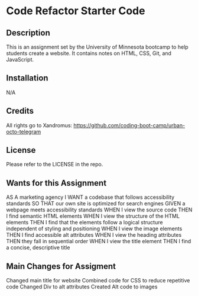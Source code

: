 # Code Refactor Starter Code

## Description

This is an assignment set by the University of Minnesota bootcamp to help students create a website. It contains notes on HTML, CSS, Git, and JavaScript.

## Installation

N/A

## Credits

All rights go to Xandromus: https://github.com/coding-boot-camp/urban-octo-telegram

## License

Please refer to the LICENSE in the repo.

## Wants for this Assignment

AS A marketing agency
I WANT a codebase that follows accessibility standards
SO THAT our own site is optimized for search engines
GIVEN a webpage meets accessibility standards
WHEN I view the source code
THEN I find semantic HTML elements
WHEN I view the structure of the HTML elements
THEN I find that the elements follow a logical structure independent of styling and positioning
WHEN I view the image elements
THEN I find accessible alt attributes
WHEN I view the heading attributes
THEN they fall in sequential order
WHEN I view the title element
THEN I find a concise, descriptive title

## Main Changes for Assigment

Changed main title for website
Combined code for CSS to reduce repetitive code
Changed Div to alt attributes
Created Alt code to images

